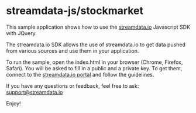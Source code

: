# streamdata-js/stockmarket
This sample application shows how to use the <a href="http://streamdata.io" target="_blank">streamdata.io</a> Javascript SDK with JQuery.

The streamdata.io SDK allows the use of streamdata.io to get data pushed from various sources and use them in your application.

To run the sample, open the index.html in your browser (Chrome, Firefox, Safari).
You will be asked to fill in a public and a private key. To get them, connect to the <a href="https://portal.streamdata.io/" target="_blank">streamdata.io portal</a> and follow the guidelines.

If you have any questions or feedback, feel free to ask: <a href="mailto://support@streamdata.io">support@streamdata.io</a>

Enjoy!
